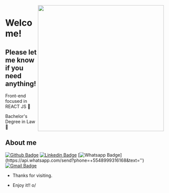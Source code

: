 <img align="right" width="400" height="400" src="https://media1.giphy.com/media/3oKIPnAiaMCws8nOsE/giphy.gif?cid=ecf05e47tjgw2eacoqfrsxo5ti9jqpymkgreyp7k454gafpz&rid=giphy.gif&ct=g">
 
# Welcome!
 
## Please let me know if you need anything!
 Front-end focused in REACT JS 🤖
 
 Bachelor's Degree in Law 📕
 
## About me 
[![Github Badge](https://img.shields.io/badge/-Github-000?style=flat-square&logo=Github&logoColor=white&link=https://github.com/renaanpio)](https://github.com/renaanpio)
[![Linkedin Badge](https://img.shields.io/badge/-LinkedIn-blue?style=flat-square&logo=Linkedin&logoColor=white&link=https://www.linkedin.com/in/renaanpio/)](https://www.linkedin.com/in/renaanpio/)
[![Whatsapp Badge](https://img.shields.io/badge/-Whatsapp-4CA143?style=flat-square&labelColor=4CA143&logo=whatsapp&logoColor=white&link=https://api.whatsapp.com/send?phone=+5548999316168&text='')](https://api.whatsapp.com/send?phone=+5548999316168&text='')
[![Gmail Badge](https://img.shields.io/badge/-Gmail-c14438?style=flat-square&logo=Gmail&logoColor=white&link=mailto:renanps1@hotmail.com)](mailto:renanps1@hotmail.com)
 
- Thanks for visiting. 
 
- Enjoy it!! o/
